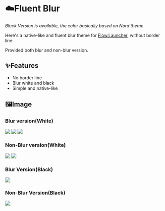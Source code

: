# ☁️Fluent Blur
*Black Version is available, the color basically based on Nord theme*

Here's a native-like and fluent blur theme for [Flow.Launcher](https://github.com/Flow-Launcher/Flow.Launcher), without border line. 

Provided both blur and non-blur version.

## ✨Features
- No border line
- Blur white and black
- Simple and native-like


## 🖼️Image
### Blur version(White)
![](https://p.inari.site/usr/876/6687d6834c4e3.png)
![](https://p.inari.site/usr/876/6687be965a25f.png)
![](https://p.inari.site/usr/876/6687c341bd0d7.png)

### Non-Blur version(White)
![](https://p.inari.site/usr/876/6687d51f643dc.png)
![](https://p.inari.site/usr/876/6687c46693d78.png)

### Blur Version(Black)
![](https://p.inari.site/usr/876/668a00259b986.png)

### Non-Blur Version(Black)
![](https://p.inari.site/usr/876/668a0044497d1.png)

